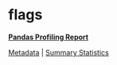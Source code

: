 # flags

[**Pandas Profiling Report**](https://epistasislab.github.io/pmlb/profile/flags.html)

[Metadata](metadata.yaml) | [Summary Statistics](summary_stats.tsv)

